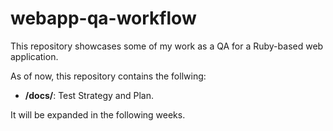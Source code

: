 # webapp-qa-workflow
This repository showcases some of my work as a QA for a Ruby-based web application.

As of now, this repository contains the follwing:
- **/docs/**: Test Strategy and Plan.

It will be expanded in the following weeks.
